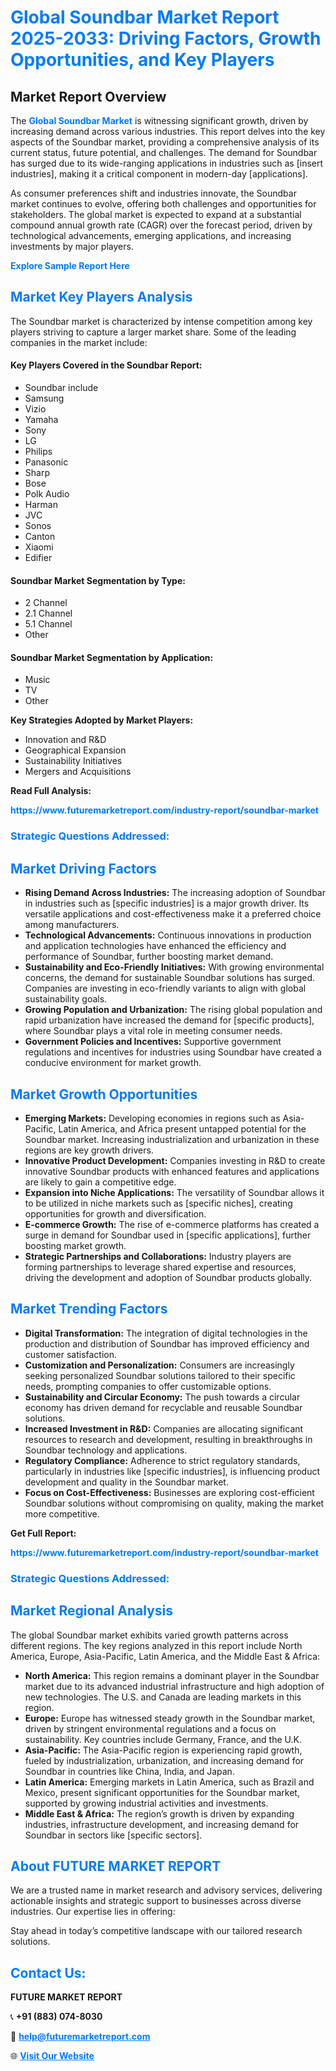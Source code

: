 <h1 style="color: #007BFF;">Global Soundbar Market Report 2025-2033: Driving Factors, Growth Opportunities, and Key Players</h1>

<section id="overview">
<h2>Market Report Overview</h2>
<p>The <a href="https://www.futuremarketreport.com/industry-report/soundbar-market" style="color: #007BFF; text-decoration: none;"><strong>Global Soundbar Market</strong></a> is witnessing significant growth, driven by increasing demand across various industries. This report delves into the key aspects of the Soundbar market, providing a comprehensive analysis of its current status, future potential, and challenges. The demand for Soundbar has surged due to its wide-ranging applications in industries such as [insert industries], making it a critical component in modern-day [applications].</p>
<p>As consumer preferences shift and industries innovate, the Soundbar market continues to evolve, offering both challenges and opportunities for stakeholders. The global market is expected to expand at a substantial compound annual growth rate (CAGR) over the forecast period, driven by technological advancements, emerging applications, and increasing investments by major players.</p>
</section>

<section id="overview">
<p><a href="https://www.futuremarketreport.com/request-sample/reportId=96753" style="color: #007BFF; text-decoration: none;"><strong>Explore Sample Report Here</strong></a></p>
</section>

<section id="key-players">
<h2 style="color: #007BFF;">Market Key Players Analysis</h2>
<p>The Soundbar market is characterized by intense competition among key players striving to capture a larger market share. Some of the leading companies in the market include:</p>
<h4>Key Players Covered in the Soundbar Report:</h4>
<ul><li>Soundbar include</li><li>Samsung</li><li>Vizio</li><li>Yamaha</li><li>Sony</li><li>LG</li><li>Philips</li><li>Panasonic</li><li>Sharp</li><li>Bose</li><li>Polk Audio</li><li>Harman</li><li>JVC</li><li>Sonos</li><li>Canton</li><li>Xiaomi</li><li>Edifier</li></ul>
<h4>Soundbar Market Segmentation by Type:</h4>
<ul><li>2 Channel</li><li>2.1 Channel</li><li>5.1 Channel</li><li>Other</li></ul>

<h4>Soundbar Market Segmentation by Application:</h4>
<ul><li>Music</li><li>TV</li><li>Other</li></ul>
<p><strong>Key Strategies Adopted by Market Players:</strong></p>
<ul>
<li>Innovation and R&D</li>
<li>Geographical Expansion</li>
<li>Sustainability Initiatives</li>
<li>Mergers and Acquisitions</li>
</ul>
</section>

<section>
<p><strong>Read Full Analysis: </strong></p><a href="https://www.futuremarketreport.com/industry-report/soundbar-market" style="color: #007BFF; text-decoration: none;"><strong>https://www.futuremarketreport.com/industry-report/soundbar-market</strong></a>
<h3 style="color: #007BFF;">Strategic Questions Addressed:</h3>
</section>

<section id="driving-factors">
<h2 style="color: #007BFF;">Market Driving Factors</h2>
<ul>
<li><strong>Rising Demand Across Industries:</strong> The increasing adoption of Soundbar in industries such as [specific industries] is a major growth driver. Its versatile applications and cost-effectiveness make it a preferred choice among manufacturers.</li>
<li><strong>Technological Advancements:</strong> Continuous innovations in production and application technologies have enhanced the efficiency and performance of Soundbar, further boosting market demand.</li>
<li><strong>Sustainability and Eco-Friendly Initiatives:</strong> With growing environmental concerns, the demand for sustainable Soundbar solutions has surged. Companies are investing in eco-friendly variants to align with global sustainability goals.</li>
<li><strong>Growing Population and Urbanization:</strong> The rising global population and rapid urbanization have increased the demand for [specific products], where Soundbar plays a vital role in meeting consumer needs.</li>
<li><strong>Government Policies and Incentives:</strong> Supportive government regulations and incentives for industries using Soundbar have created a conducive environment for market growth.</li>
</ul>
</section>

<section id="growth-opportunities">
<h2 style="color: #007BFF;">Market Growth Opportunities</h2>
<ul>
<li><strong>Emerging Markets:</strong> Developing economies in regions such as Asia-Pacific, Latin America, and Africa present untapped potential for the Soundbar market. Increasing industrialization and urbanization in these regions are key growth drivers.</li>
<li><strong>Innovative Product Development:</strong> Companies investing in R&D to create innovative Soundbar products with enhanced features and applications are likely to gain a competitive edge.</li>
<li><strong>Expansion into Niche Applications:</strong> The versatility of Soundbar allows it to be utilized in niche markets such as [specific niches], creating opportunities for growth and diversification.</li>
<li><strong>E-commerce Growth:</strong> The rise of e-commerce platforms has created a surge in demand for Soundbar used in [specific applications], further boosting market growth.</li>
<li><strong>Strategic Partnerships and Collaborations:</strong> Industry players are forming partnerships to leverage shared expertise and resources, driving the development and adoption of Soundbar products globally.</li>
</ul>
</section>

<section id="trending-factors">
<h2 style="color: #007BFF;">Market Trending Factors</h2>
<ul>
<li><strong>Digital Transformation:</strong> The integration of digital technologies in the production and distribution of Soundbar has improved efficiency and customer satisfaction.</li>
<li><strong>Customization and Personalization:</strong> Consumers are increasingly seeking personalized Soundbar solutions tailored to their specific needs, prompting companies to offer customizable options.</li>
<li><strong>Sustainability and Circular Economy:</strong> The push towards a circular economy has driven demand for recyclable and reusable Soundbar solutions.</li>
<li><strong>Increased Investment in R&D:</strong> Companies are allocating significant resources to research and development, resulting in breakthroughs in Soundbar technology and applications.</li>
<li><strong>Regulatory Compliance:</strong> Adherence to strict regulatory standards, particularly in industries like [specific industries], is influencing product development and quality in the Soundbar market.</li>
<li><strong>Focus on Cost-Effectiveness:</strong> Businesses are exploring cost-efficient Soundbar solutions without compromising on quality, making the market more competitive.</li>
</ul>
</section>

<section>
<p><strong>Get Full Report: </strong></p><a href="https://www.futuremarketreport.com/industry-report/soundbar-market" style="color: #007BFF; text-decoration: none;"><strong>https://www.futuremarketreport.com/industry-report/soundbar-market</strong></a>
<h3 style="color: #007BFF;">Strategic Questions Addressed:</h3>
</section>


<section id="regional-analysis">
<h2 style="color: #007BFF;">Market Regional Analysis</h2>
<p>The global Soundbar market exhibits varied growth patterns across different regions. The key regions analyzed in this report include North America, Europe, Asia-Pacific, Latin America, and the Middle East & Africa:</p>
<ul>
<li><strong>North America:</strong> This region remains a dominant player in the Soundbar market due to its advanced industrial infrastructure and high adoption of new technologies. The U.S. and Canada are leading markets in this region.</li>
<li><strong>Europe:</strong> Europe has witnessed steady growth in the Soundbar market, driven by stringent environmental regulations and a focus on sustainability. Key countries include Germany, France, and the U.K.</li>
<li><strong>Asia-Pacific:</strong> The Asia-Pacific region is experiencing rapid growth, fueled by industrialization, urbanization, and increasing demand for Soundbar in countries like China, India, and Japan.</li>
<li><strong>Latin America:</strong> Emerging markets in Latin America, such as Brazil and Mexico, present significant opportunities for the Soundbar market, supported by growing industrial activities and investments.</li>
<li><strong>Middle East & Africa:</strong> The region’s growth is driven by expanding industries, infrastructure development, and increasing demand for Soundbar in sectors like [specific sectors].</li>
</ul>
</section>

<footer>
<h2 style="color: #007BFF;">About FUTURE MARKET REPORT</h2>
<p>We are a trusted name in market research and advisory services, delivering actionable insights and strategic support to businesses across diverse industries. Our expertise lies in offering:</p>

<p>Stay ahead in today’s competitive landscape with our tailored research solutions.</p>

<h2 style="color: #007BFF;">Contact Us:</h2>
<p><strong>FUTURE MARKET REPORT</strong></p>
<p>📞 <strong>+91 (883) 074-8030</strong></p>
<p>📧 <strong><a href="mailto:help@futuremarketreport.com" style="color: #007BFF;">help@futuremarketreport.com</a></strong></p>
<p>🌐 <strong><a href="https://www.futuremarketreport.com/" style="color: #007BFF;">Visit Our Website</a></strong></p>
</footer>